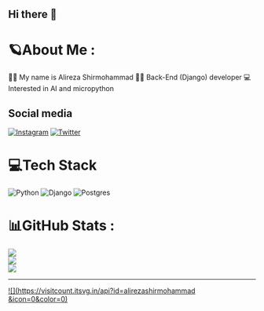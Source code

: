 ## Hi there 👋

# 🪐About Me :
🙋‍♂️ My name is Alireza Shirmohammad
👨‍💻 Back-End (Django) developer
💻 Interested in AI and micropython 

## Social media
[![Instagram](https://img.shields.io/badge/Instagram-%23E4405F.svg?logo=Instagram&logoColor=white)](https://instagram.com/__alireza.shirmohammad__) [![Twitter](https://img.shields.io/badge/Twitter-%231DA1F2.svg?logo=Twitter&logoColor=white)](https://twitter.com/AlirezaShirmoh5) 

# 💻Tech Stack
![Python](https://img.shields.io/badge/python-3670A0?style=for-the-badge&logo=python&logoColor=ffdd54) ![Django](https://img.shields.io/badge/django-%23092E20.svg?style=for-the-badge&logo=django&logoColor=white) ![Postgres](https://img.shields.io/badge/postgres-%23316192.svg?style=for-the-badge&logo=postgresql&logoColor=white)
# 📊GitHub Stats :
![](https://github-readme-stats.vercel.app/api?username=alirezashirmohammad&theme=tokyonight&hide_border=false&include_all_commits=true&count_private=false)<br/>
![](https://github-readme-streak-stats.herokuapp.com/?user=alirezashirmohammad&theme=tokyonight&hide_border=false)<br/>
![](https://github-readme-stats.vercel.app/api/top-langs/?username=alirezashirmohammad&theme=tokyonight&hide_border=false&include_all_commits=true&count_private=false&layout=compact)

---
[![](https://visitcount.itsvg.in/api?id=alirezashirmohammad &icon=0&color=0)](https://visitcount.itsvg.in)
